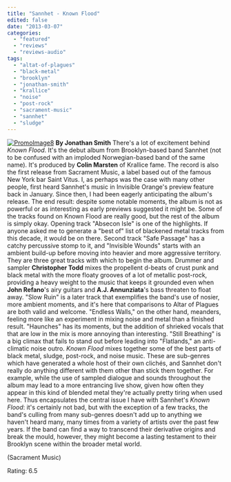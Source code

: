 ```yaml
---
title: "Sannhet - Known Flood"
edited: false
date: "2013-03-07"
categories:
  - "featured"
  - "reviews"
  - "reviews-audio"
tags:
  - "altat-of-plagues"
  - "black-metal"
  - "brooklyn"
  - "jonathan-smith"
  - "krallice"
  - "noise"
  - "post-rock"
  - "sacrament-music"
  - "sannhet"
  - "sludge"
---
```


[![PromoImage8](http://www.hellbound.ca/wp-content/uploads/2013/03/PromoImage8-590x590.jpg)](http://www.hellbound.ca/wp-content/uploads/2013/03/PromoImage8.jpg) **By Jonathan Smith** There's a lot of excitement behind _Known Flood_. It's the debut album from Brooklyn-based band Sannhet (not to be confused with an imploded Norwegian-based band of the same name). It's produced by **Colin Marsten** of Krallice fame. The record is also the first release from Sacrament Music, a label based out of the famous New York bar Saint Vitus. I, as perhaps was the case with many other people, first heard Sannhet's music in Invisible Orange's preview feature back in January. Since then, I had been eagerly anticipating the album's release. The end result: despite some notable moments, the album is not as powerful or as interesting as early previews suggested it might be. Some of the tracks found on Known Flood are really good, but the rest of the album is simply okay. Opening track "Absecon Isle" is one of the highlights. If anyone asked me to generate a "best of" list of blackened metal tracks from this decade, it would be on there. Second track "Safe Passage" has a catchy percussive stomp to it, and "Invisible Wounds" starts with an ambient build-up before moving into heavier and more aggressive territory. They are three great tracks with which to begin the album. Drummer and sampler **Christopher Todd** mixes the propellent d-beats of crust punk and black metal with the more floaty grooves of a lot of metallic post-rock, providing a heavy weight to the music that keeps it grounded even when **John Refano**'s airy guitars and **A.J. Annunziata**'s bass threaten to float away. "Slow Ruin" is a later track that exemplifies the band's use of nosier, more ambient moments, and it's here that comparisons to Altar of Plagues are both valid and welcome. "Endless Walls," on the other hand, meanders, feeling more like an experiment in mixing noise and metal than a finished result. "Haunches" has its moments, but the addition of shrieked vocals that that are low in the mix is more annoying than interesting. "Still Breathing" is a big climax that fails to stand out before leading into "Flatlands," an anti-climatic noise outro. _Known Flood_ mixes together some of the best parts of black metal, sludge, post-rock, and noise music. These are sub-genres which have generated a whole host of their own clichés, and Sannhet don't really do anything different with them other than stick them together. For example, while the use of sampled dialogue and sounds throughout the album may lead to a more entrancing live show, given how often they appear in this kind of blended metal they're actually pretty tiring when used here. Thus encapsulates the central issue I have with Sannhet's _Known Flood_: it's certainly not bad, but with the exception of a few tracks, the band's culling from many sub-genres doesn't add up to anything we haven't heard many, many times from a variety of artists over the past few years. If the band can find a way to transcend their derivative origins and break the mould, however, they might become a lasting testament to their Brooklyn scene within the broader metal world.

(Sacrament Music)

Rating: 6.5
